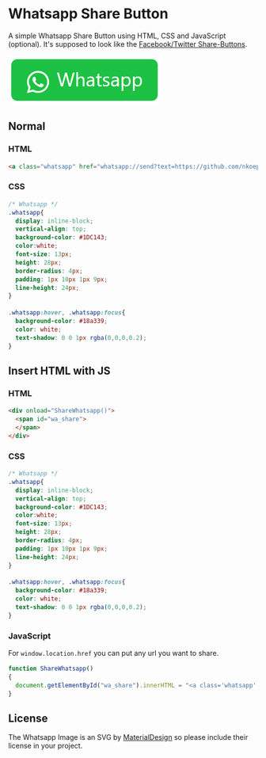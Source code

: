# Whatsapp Share Button
A simple Whatsapp Share Button using HTML, CSS and JavaScript (optional). It's supposed to look like the [Facebook/Twitter Share-Buttons](https://github.com/nkoepke/whatsapp-share-button/blob/master/social_media_share_buttons.png).

![GitHub Logo](/src/assets/wa_img.png)

## Normal

### HTML
```html
<a class="whatsapp" href="whatsapp://send?text=https://github.com/nkoepke/whatsapp-share-button" data-action="share/whatsapp/share"><svg style="width:18px;height:18px;vertical-align:middle" viewBox="0 0 24 24"><path fill="currentColor" d="M12.04 2C6.58 2 2.13 6.45 2.13 11.91C2.13 13.66 2.59 15.36 3.45 16.86L2.05 22L7.3 20.62C8.75 21.41 10.38 21.83 12.04 21.83C17.5 21.83 21.95 17.38 21.95 11.92C21.95 9.27 20.92 6.78 19.05 4.91C17.18 3.03 14.69 2 12.04 2M12.05 3.67C14.25 3.67 16.31 4.53 17.87 6.09C19.42 7.65 20.28 9.72 20.28 11.92C20.28 16.46 16.58 20.15 12.04 20.15C10.56 20.15 9.11 19.76 7.85 19L7.55 18.83L4.43 19.65L5.26 16.61L5.06 16.29C4.24 15 3.8 13.47 3.8 11.91C3.81 7.37 7.5 3.67 12.05 3.67M8.53 7.33C8.37 7.33 8.1 7.39 7.87 7.64C7.65 7.89 7 8.5 7 9.71C7 10.93 7.89 12.1 8 12.27C8.14 12.44 9.76 14.94 12.25 16C12.84 16.27 13.3 16.42 13.66 16.53C14.25 16.72 14.79 16.69 15.22 16.63C15.7 16.56 16.68 16.03 16.89 15.45C17.1 14.87 17.1 14.38 17.04 14.27C16.97 14.17 16.81 14.11 16.56 14C16.31 13.86 15.09 13.26 14.87 13.18C14.64 13.1 14.5 13.06 14.31 13.3C14.15 13.55 13.67 14.11 13.53 14.27C13.38 14.44 13.24 14.46 13 14.34C12.74 14.21 11.94 13.95 11 13.11C10.26 12.45 9.77 11.64 9.62 11.39C9.5 11.15 9.61 11 9.73 10.89C9.84 10.78 10 10.6 10.1 10.45C10.23 10.31 10.27 10.2 10.35 10.04C10.43 9.87 10.39 9.73 10.33 9.61C10.27 9.5 9.77 8.26 9.56 7.77C9.36 7.29 9.16 7.35 9 7.34C8.86 7.34 8.7 7.33 8.53 7.33Z" /></svg> Whatsapp</a>
```

### CSS

```css
/* Whatsapp */
.whatsapp{
  display: inline-block;
  vertical-align: top;
  background-color: #1DC143;
  color:white;
  font-size: 13px;
  height: 28px;
  border-radius: 4px;
  padding: 1px 10px 1px 9px;
  line-height: 24px;
}

.whatsapp:hover, .whatsapp:focus{
  background-color: #18a339;
  color: white;
  text-shadow: 0 0 1px rgba(0,0,0,0.2);
}
```

## Insert HTML with JS

### HTML
```html
<div onload="ShareWhatsapp()">
  <span id="wa_share">
  </span>
</div>
```

### CSS
```css
/* Whatsapp */
.whatsapp{
  display: inline-block;
  vertical-align: top;
  background-color: #1DC143;
  color:white;
  font-size: 13px;
  height: 28px;
  border-radius: 4px;
  padding: 1px 10px 1px 9px;
  line-height: 24px;
}

.whatsapp:hover, .whatsapp:focus{
  background-color: #18a339;
  color: white;
  text-shadow: 0 0 1px rgba(0,0,0,0.2);
}
```

### JavaScript
For `window.location.href` you can put any url you want to share.
```js
function ShareWhatsapp()
{
  document.getElementById("wa_share").innerHTML = "<a class='whatsapp' href=\'whatsapp://send?text=" + window.location.href + "\' data-action='share/whatsapp/share'><svg style='width:18px;height:18px;vertical-align:middle' viewBox='0 0 24 24'><path fill='currentColor' d='M12.04 2C6.58 2 2.13 6.45 2.13 11.91C2.13 13.66 2.59 15.36 3.45 16.86L2.05 22L7.3 20.62C8.75 21.41 10.38 21.83 12.04 21.83C17.5 21.83 21.95 17.38 21.95 11.92C21.95 9.27 20.92 6.78 19.05 4.91C17.18 3.03 14.69 2 12.04 2M12.05 3.67C14.25 3.67 16.31 4.53 17.87 6.09C19.42 7.65 20.28 9.72 20.28 11.92C20.28 16.46 16.58 20.15 12.04 20.15C10.56 20.15 9.11 19.76 7.85 19L7.55 18.83L4.43 19.65L5.26 16.61L5.06 16.29C4.24 15 3.8 13.47 3.8 11.91C3.81 7.37 7.5 3.67 12.05 3.67M8.53 7.33C8.37 7.33 8.1 7.39 7.87 7.64C7.65 7.89 7 8.5 7 9.71C7 10.93 7.89 12.1 8 12.27C8.14 12.44 9.76 14.94 12.25 16C12.84 16.27 13.3 16.42 13.66 16.53C14.25 16.72 14.79 16.69 15.22 16.63C15.7 16.56 16.68 16.03 16.89 15.45C17.1 14.87 17.1 14.38 17.04 14.27C16.97 14.17 16.81 14.11 16.56 14C16.31 13.86 15.09 13.26 14.87 13.18C14.64 13.1 14.5 13.06 14.31 13.3C14.15 13.55 13.67 14.11 13.53 14.27C13.38 14.44 13.24 14.46 13 14.34C12.74 14.21 11.94 13.95 11 13.11C10.26 12.45 9.77 11.64 9.62 11.39C9.5 11.15 9.61 11 9.73 10.89C9.84 10.78 10 10.6 10.1 10.45C10.23 10.31 10.27 10.2 10.35 10.04C10.43 9.87 10.39 9.73 10.33 9.61C10.27 9.5 9.77 8.26 9.56 7.77C9.36 7.29 9.16 7.35 9 7.34C8.86 7.34 8.7 7.33 8.53 7.33Z' /></svg> Whatsapp</a>";
}
```

## License
The Whatsapp Image is an SVG by [MaterialDesign](https://github.com/Templarian/MaterialDesign) so please include their license in your project.
